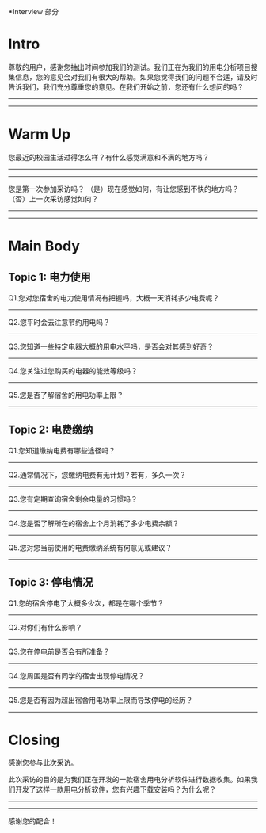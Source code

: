 *Interview 部分

# Intro

尊敬的用户，感谢您抽出时间参加我们的测试。我们正在为我们的用电分析项目搜集信息，您的意见会对我们有很大的帮助。如果您觉得我们的问题不合适，请及时告诉我们，我们充分尊重您的意见。在我们开始之前，您还有什么想问的吗？

______________________________________________________________
______________________________________________________________ 
# Warm Up

您最近的校园生活过得怎么样？有什么感觉满意和不满的地方吗？
______________________________________________________________
______________________________________________________________ 

您是第一次参加采访吗？
（是）现在感觉如何，有让您感到不快的地方吗？
（否）上一次采访感觉如何？
______________________________________________________________
______________________________________________________________ 

# Main Body

  ## Topic 1: 电力使用


  Q1.您对您宿舍的电力使用情况有把握吗，大概一天消耗多少电费呢？
__________________________________________________________ 
  Q2.您平时会去注意节约用电吗？
__________________________________________________________ 
  Q3.您知道一些特定电器大概的用电水平吗，是否会对其感到好奇？
__________________________________________________________ 
  Q4.您关注过您购买的电器的能效等级吗？
__________________________________________________________ 
  Q5.您是否了解宿舍的用电功率上限？
__________________________________________________________ 
## Topic 2: 电费缴纳


  Q1.您知道缴纳电费有哪些途径吗？
__________________________________________________________ 
  Q2.通常情况下，您缴纳电费有无计划？若有，多久一次？
__________________________________________________________ 
  Q3.您有定期查询宿舍剩余电量的习惯吗？
__________________________________________________________ 
  Q4.您是否了解所在的宿舍上个月消耗了多少电费余额？
__________________________________________________________ 
  Q5.您对您当前使用的电费缴纳系统有何意见或建议？
__________________________________________________________ 
## Topic 3: 停电情况


  Q1.您的宿舍停电了大概多少次，都是在哪个季节？
__________________________________________________________ 
  Q2.对你们有什么影响？
__________________________________________________________ 
  Q3.您在停电前是否会有所准备？
__________________________________________________________ 
  Q4.您周围是否有同学的宿舍出现停电情况？
__________________________________________________________ 
  Q5.您是否有因为超出宿舍用电功率上限而导致停电的经历？
__________________________________________________________ 
# Closing

感谢您参与此次采访。

此次采访的目的是为我们正在开发的一款宿舍用电分析软件进行数据收集。如果我们开发了这样一款用电分析软件，您有兴趣下载安装吗？为什么呢？
______________________________________________________________
______________________________________________________________ 
感谢您的配合！
